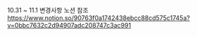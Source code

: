 10.31 ~ 11.1 변경사항
노션 참조
https://www.notion.so/90763f0a1742438ebcc88cd575c1745a?v=0bbc7632c2d94907adc208747c3ac991